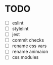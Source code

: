 # TODO

- [ ] eslint
- [ ] stylelint
- [ ] jest
- [ ] commit checks
- [ ] rename css vars
- [ ] rename animaion
- [ ] css modules
